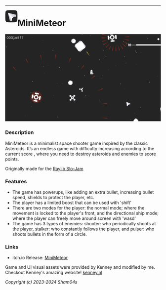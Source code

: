 -----------------------------------

<a href="url"><img src="resources/ui/icon.png" align="left"  height="40" width="40" ></a>
# MiniMeteor
![MiniMeteor](screenshots/bullets.png)

### Description

MiniMeteor is a minimalist space shooter game inspired by the classic Asteroids. It’s an endless game with difficulty increasing according to the current score , where you need to destroy asteroids and enemies to score points. 

Originally made for the [Raylib Slo-Jam](https://itch.io/jam/raylib-slo-jam)

### Features

 - The game has powerups, like adding an extra bullet, increasing bullet speed, shields to protect the player, etc.
 - The player has a limited boost that can be used with 'shift'
 - There are two modes for the player: the normal mode; where the movement is locked to the player's front, and the directional ship mode; where the player can freely move around screen with 'wasd'
 - The game has 3 types of enemies: shooter: who periodically shoots at the player, stalker: who constantly follows the player, and pulser: who shoots bullets in the form of a circle.

### Links

 - itch.io Release: [MiniMeteor](https://sham04.itch.io/minimeteor)


Game and UI visual assets were provided by Kenney and modified by me. Checkout Kenney's amazing website! [kenney.nl](kenney.nl)

*Copyright (c) 2023-2024 Sham04s*
